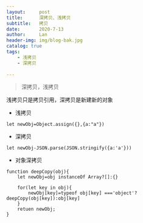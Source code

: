 ```yaml
---
layout:     post
title:      深拷贝、浅拷贝
subtitle:   拷贝
date:       2020-7-13
author:     Lan
header-img: img/blog-bak.jpg
catalog: true
tags:
    - 浅拷贝
    - 深拷贝
    
---
```

>深拷贝，浅拷贝

浅拷贝只是拷贝引用，深拷贝是新建新的对象


- 浅拷贝
```
let newObj=Object.assign({},{a:"a"})

```

- 深拷贝

```
let newObj-JSON.parse(JSON.stringify({a:'a'}))

```

- 对象深拷贝

```
function deepCopy(obj){
    let newObj=obj instanceOf Array?[]:{}

    for(let key in obj){
        newObj[key]=typeof obj[key] ==='object'?deepCopy(obj[key]):obj[key]
    }
    retuen newObj;
}

```

